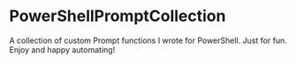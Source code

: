 # PowerShellPromptCollection
A collection of custom Prompt functions I wrote for PowerShell. Just for fun. Enjoy and happy automating!

